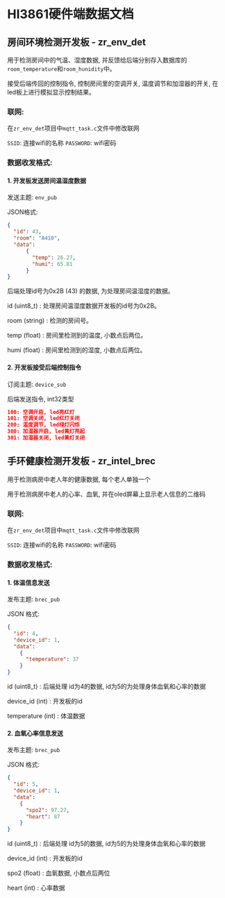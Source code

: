 # HI3861硬件端数据文档

## 房间环境检测开发板 - zr_env_det
用于检测房间中的气温、湿度数据, 并反馈给后端分别存入数据库的`room_temperature`和`room_hunidity`中。

接受后端传回的控制指令, 控制房间里的空调开关, 温度调节和加湿器的开关, 在led板上进行模拟显示控制结果。

### 联网:
在`zr_env_det`项目中`mqtt_task.c`文件中修改联网

`SSID`: 连接wifi的名称
`PASSWORD`: wifi密码

### 数据收发格式:
#### 1. 开发板发送房间温湿度数据

发送主题: `env_pub`

JSON格式:

```json
{
  "id": 43,
  "room": "A410",
  "data":
      {
        "temp": 26.27,
        "humi": 65.81
      }
}
```

后端处理id号为0x2B (43) 的数据, 为处理房间温湿度的数据。

id (uint8_t) : 处理房间温湿度数据开发板的id号为0x2B。

room (string) : 检测的房间号。

temp (float) : 房间里检测到的温度, 小数点后两位。

humi (float) : 房间里检测到的湿度, 小数点后两位。



#### 2. 开发板接受后端控制指令
订阅主题: `device_sub`

后端发送指令, int32类型

```json
100: 空调开启, led亮红灯
101: 空调关闭, led红灯关闭
200: 温度调节, led绿灯闪烁
300: 加湿器开启, led黄灯亮起
301: 加湿器关闭, led黄灯关闭
```

## 手环健康检测开发板 - zr_intel_brec
用于检测病房中老人年的健康数据, 每个老人单独一个 

用于检测病房中老人的心率、血氧, 并在oled屏幕上显示老人信息的二维码

### 联网:
在`zr_env_det`项目中`mqtt_task.c`文件中修改联网

`SSID`: 连接wifi的名称
`PASSWORD`: wifi密码

### 数据收发格式:
#### 1. 体温信息发送

发布主题: `brec_pub`

JSON 格式:

```json
{
  "id": 4,
  "device_id": 1,
  "data":
    {
      "temperature": 37
    }
}
```

id (uint8_t) : 后端处理 id为4的数据, id为5的为处理身体血氧和心率的数据

device_id (int) : 开发板的id

temperature (int) : 体温数据

#### 2. 血氧心率信息发送

发布主题: `brec_pub`

JSON 格式:

```json
{
  "id": 5,
  "device_id": 1,
  "data":
    {
      "spo2": 97.27,
      "heart": 87
    }
}
```

id (uint8_t) : 后端处理 id为5的数据, id为5的为处理身体血氧和心率的数据

device_id (int) : 开发板的id

spo2 (float) : 血氧数据, 小数点后两位

heart (int) : 心率数据